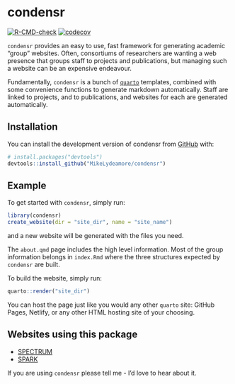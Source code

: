 
<!-- README.md is generated from README.Rmd. Please edit that file -->

# condensr

<!-- badges: start -->

[![R-CMD-check](https://github.com/MikeLydeamore/condensr/actions/workflows/R-CMD-check.yaml/badge.svg)](https://github.com/MikeLydeamore/condensr/actions/workflows/R-CMD-check.yaml)
[![codecov](https://codecov.io/gh/MikeLydeamore/condensr/branch/master/graph/badge.svg?token=A94AISR7LE)](https://codecov.io/gh/MikeLydeamore/condensr)
<!-- badges: end -->

`condensr` provides an easy to use, fast framework for generating
academic “group” websites. Often, consortiums of researchers are wanting
a web presence that groups staff to projects and publications, but
managing such a website can be an expensive endeavour.

Fundamentally, `condensr` is a bunch of [`quarto`](https://quarto.org/)
templates, combined with some convenience functions to generate markdown
automatically. Staff are linked to projects, and to publications, and
websites for each are generated automatically.

## Installation

You can install the development version of condensr from
[GitHub](https://github.com/) with:

``` r
# install.packages("devtools")
devtools::install_github("MikeLydeamore/condensr")
```

## Example

To get started with `condensr`, simply run:

``` r
library(condensr)
create_website(dir = "site_dir", name = "site_name")
```

and a new website will be generated with the files you need.

The `about.qmd` page includes the high level information. Most of the
group information belongs in `index.Rmd` where the three structures
expected by `condensr` are built.

To build the website, simply run:

``` r
quarto::render("site_dir")
```

You can host the page just like you would any other `quarto` site:
GitHub Pages, Netlify, or any other HTML hosting site of your choosing.

## Websites using this package

- [SPECTRUM](https://www.spectrum.edu.au)
- [SPARK](https://www.spark.edu.au)

If you are using `condensr` please tell me - I’d love to hear about it.
